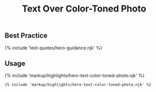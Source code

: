 ﻿---
title: Text Over Color-Toned Photo
summary: Short text over a translucent field of color, over an image.
tags: feature blocks
layout: guide
eleventyNavigation:
  key: Text Over Color-Toned Photo
  parent: Hero Blocks
  excerpt: Short text over a translucent field of color, over an image.
  img: /img/illustrations/illus-text-over-color-toned-photo.svg
  order: 4
---

## Best Practice

{% include 'text-quotes/hero-guidance.njk' %}

## Usage

{% include 'markup/highlights/hero-text-color-toned-photo.njk' %}

``` html
{% include 'markup/highlights/hero-text-color-toned-photo.njk' %}
```
